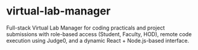 # virtual-lab-manager
Full-stack Virtual Lab Manager for coding practicals and project submissions with role-based access (Student, Faculty, HOD), remote code execution using Judge0, and a dynamic React + Node.js-based interface.
